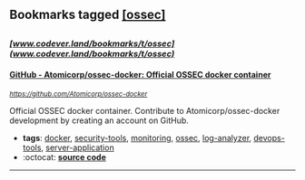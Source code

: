## Bookmarks tagged [[ossec]](https://www.codever.land/search?q=[ossec])

_<sup><sup>[www.codever.land/bookmarks/t/ossec](www.codever.land/bookmarks/t/ossec)</sup></sup>_
---
#### [GitHub - Atomicorp/ossec-docker: Official OSSEC docker container](https://github.com/Atomicorp/ossec-docker)
_<sup>https://github.com/Atomicorp/ossec-docker</sup>_

Official OSSEC docker container. Contribute to Atomicorp/ossec-docker development by creating an account on GitHub.
* **tags**: [docker](../tagged/docker.md), [security-tools](../tagged/security-tools.md), [monitoring](../tagged/monitoring.md), [ossec](../tagged/ossec.md), [log-analyzer](../tagged/log-analyzer.md), [devops-tools](../tagged/devops-tools.md), [server-application](../tagged/server-application.md)
* :octocat: **[source code](https://github.com/Atomicorp/ossec-docker)**
---

